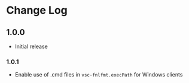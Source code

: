 # Change Log

## 1.0.0

- Initial release

### 1.0.1

- Enable use of .cmd files in `vsc-fnlfmt.execPath` for Windows clients
